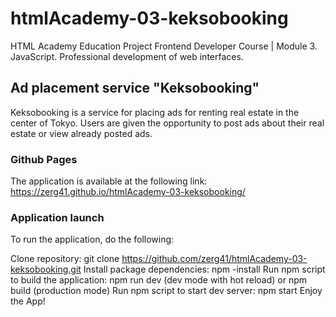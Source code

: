 # htmlAcademy-03-keksobooking

HTML Academy Education Project
Frontend Developer Course | Module 3. JavaScript. Professional development of web interfaces.

## Ad placement service "Keksobooking"

Keksobooking is a service for placing ads for renting real estate in the center of Tokyo.
Users are given the opportunity to post ads about their real estate or view already posted ads.

### Github Pages

The application is available at the following link: https://zerg41.github.io/htmlAcademy-03-keksobooking/

### Application launch

To run the application, do the following:

Clone repository: git clone https://github.com/zerg41/htmlAcademy-03-keksobooking.git
Install package dependencies: npm -install
Run npm script to build the application: npm run dev (dev mode with hot reload) or npm build (production mode)
Run npm script to start dev server: npm start
Enjoy the App!
